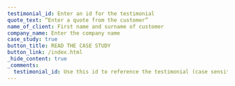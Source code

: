 ```yaml
---
testimonial_id: Enter an id for the testimonial
quote_text: “Enter a quote from the customer”
name_of_client: First name and surname of customer
company_name: Enter the company name
case_study: true
button_title: READ THE CASE STUDY
button_link: /index.html
_hide_content: true
_comments:
  testimonial_id: Use this id to reference the testimonial (case sensitive, no spaces)
---
```

